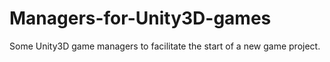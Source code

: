 # Managers-for-Unity3D-games
Some Unity3D game managers to facilitate the start of a new game project.
